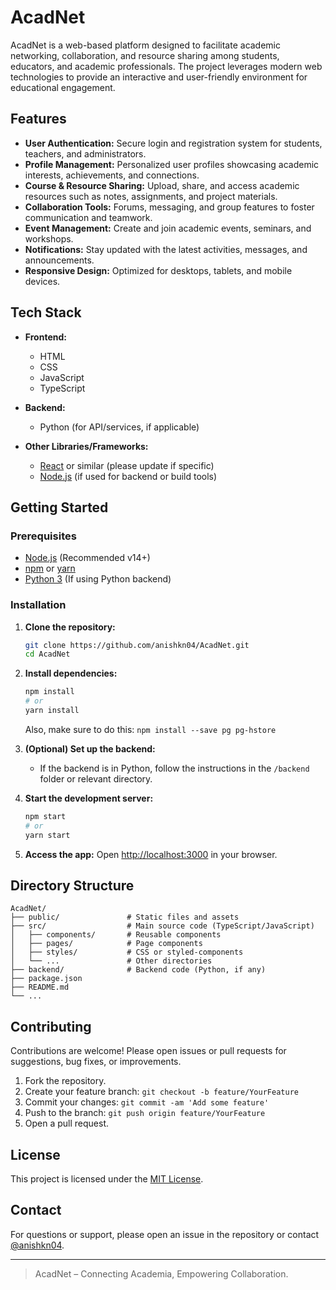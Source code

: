 # AcadNet

AcadNet is a web-based platform designed to facilitate academic networking, collaboration, and resource sharing among students, educators, and academic professionals. The project leverages modern web technologies to provide an interactive and user-friendly environment for educational engagement.

## Features

- **User Authentication:** Secure login and registration system for students, teachers, and administrators.
- **Profile Management:** Personalized user profiles showcasing academic interests, achievements, and connections.
- **Course & Resource Sharing:** Upload, share, and access academic resources such as notes, assignments, and project materials.
- **Collaboration Tools:** Forums, messaging, and group features to foster communication and teamwork.
- **Event Management:** Create and join academic events, seminars, and workshops.
- **Notifications:** Stay updated with the latest activities, messages, and announcements.
- **Responsive Design:** Optimized for desktops, tablets, and mobile devices.

## Tech Stack

- **Frontend:**  
  - HTML  
  - CSS  
  - JavaScript  
  - TypeScript

- **Backend:**  
  - Python (for API/services, if applicable)

- **Other Libraries/Frameworks:**  
  - [React](https://reactjs.org/) or similar (please update if specific)
  - [Node.js](https://nodejs.org/) (if used for backend or build tools)

## Getting Started

### Prerequisites

- [Node.js](https://nodejs.org/) (Recommended v14+)
- [npm](https://www.npmjs.com/) or [yarn](https://yarnpkg.com/)
- [Python 3](https://www.python.org/) (If using Python backend)

### Installation

1. **Clone the repository:**
   ```bash
   git clone https://github.com/anishkn04/AcadNet.git
   cd AcadNet
   ```

2. **Install dependencies:**
   ```bash
   npm install
   # or
   yarn install
   ```
   Also, make sure to do this:
   ```npm install --save pg pg-hstore ```

3. **(Optional) Set up the backend:**
   - If the backend is in Python, follow the instructions in the `/backend` folder or relevant directory.

4. **Start the development server:**
   ```bash
   npm start
   # or
   yarn start
   ```

5. **Access the app:**
   Open [http://localhost:3000](http://localhost:3000) in your browser.

## Directory Structure

```
AcadNet/
├── public/               # Static files and assets
├── src/                  # Main source code (TypeScript/JavaScript)
│   ├── components/       # Reusable components
│   ├── pages/            # Page components
│   ├── styles/           # CSS or styled-components
│   └── ...               # Other directories
├── backend/              # Backend code (Python, if any)
├── package.json
├── README.md
└── ...
```

## Contributing

Contributions are welcome! Please open issues or pull requests for suggestions, bug fixes, or improvements.

1. Fork the repository.
2. Create your feature branch: `git checkout -b feature/YourFeature`
3. Commit your changes: `git commit -am 'Add some feature'`
4. Push to the branch: `git push origin feature/YourFeature`
5. Open a pull request.

## License

This project is licensed under the [MIT License](LICENSE).

## Contact

For questions or support, please open an issue in the repository or contact [@anishkn04](https://github.com/anishkn04).

---

> AcadNet – Connecting Academia, Empowering Collaboration.
